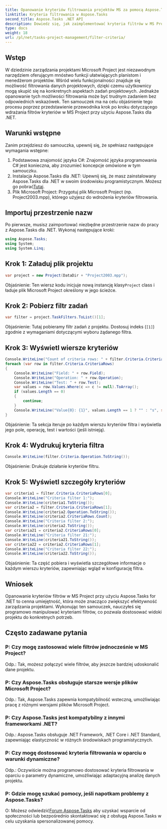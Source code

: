 ```yaml
---
title: Opanowanie kryteriów filtrowania projektów MS za pomocą Aspose.Tasks
linktitle: Kryteria filtrowania w Aspose.Tasks
second_title: Aspose.Tasks .NET API
description: Dowiedz się, jak zaimplementować kryteria filtrów w MS Project przy użyciu Aspose.Tasks dla .NET. Zwiększ efektywność zarządzania projektami dzięki ukierunkowanej analizie danych.
type: docs
weight: 18
url: /pl/net/tasks-project-management/filter-criteria/
---
```

## Wstęp
W dziedzinie zarządzania projektami Microsoft Project jest niezawodnym narzędziem oferującym mnóstwo funkcji ułatwiających planistom i menedżerom projektów. Wśród wielu funkcjonalności znajduje się możliwość filtrowania danych projektowych, dzięki czemu użytkownicy mogą skupić się na konkretnych aspektach zadań projektowych. Jednakże opanowanie tych możliwości filtrowania może być trudnym zadaniem bez odpowiednich wskazówek. Ten samouczek ma na celu objaśnienie tego procesu poprzez przedstawienie przewodnika krok po kroku dotyczącego wdrażania filtrów kryteriów w MS Project przy użyciu Aspose.Tasks dla .NET.
## Warunki wstępne
Zanim przejdziesz do samouczka, upewnij się, że spełniasz następujące wymagania wstępne:
1. Podstawowa znajomość języka C#: Znajomość języka programowania C# jest konieczna, aby zrozumieć koncepcje omówione w tym samouczku.
2.  Instalacja Aspose.Tasks dla .NET: Upewnij się, że masz zainstalowany Aspose.Tasks dla .NET w swoim środowisku programistycznym. Możesz go pobrać[Tutaj](https://releases.aspose.com/tasks/net/).
3. Plik Microsoft Project: Przygotuj plik Microsoft Project (np. Project2003.mpp), którego użyjesz do wdrożenia kryteriów filtrowania.

## Importuj przestrzenie nazw
Po pierwsze, musisz zaimportować niezbędne przestrzenie nazw do pracy z Aspose.Tasks dla .NET. Wykonaj następujące kroki:

```csharp
using Aspose.Tasks;
using System;
using System.Linq;

```

## Krok 1: Załaduj plik projektu
```csharp
var project = new Project(DataDir + "Project2003.mpp");
```
 Objaśnienie: Ten wiersz kodu inicjuje nową instancję klasy`Project` class i ładuje plik Microsoft Project określony w jego ścieżce.
## Krok 2: Pobierz filtr zadań
```csharp
var filter = project.TaskFilters.ToList()[1];
```
Objaśnienie: Tutaj pobieramy filtr zadań z projektu. Dostosuj indeks (`[1]`) zgodnie z wymaganiami dotyczącymi wyboru żądanego filtra.
## Krok 3: Wyświetl wiersze kryteriów
```csharp
Console.WriteLine("Count of criteria rows: " + filter.Criteria.CriteriaRows.Count);
foreach (var row in filter.Criteria.CriteriaRows)
{
    Console.WriteLine("Field: " + row.Field);
    Console.WriteLine("Operation: " + row.Operation);
    Console.WriteLine("Test: " + row.Test);
    var values = row.Values.Where(c => c != null).ToArray();
    if (values.Length == 0)
    {
        continue;
    }
    Console.WriteLine("Value{0}: {1}", values.Length == 1 ? "" : "s", string.Join(", ", values));
}
```
Objaśnienie: Ta sekcja iteruje po każdym wierszu kryteriów filtra i wyświetla jego pole, operację, test i wartości (jeśli istnieją).
## Krok 4: Wydrukuj kryteria filtra
```csharp
Console.WriteLine(filter.Criteria.Operation.ToString());
```
Objaśnienie: Drukuje działanie kryteriów filtru.
## Krok 5: Wyświetl szczegóły kryteriów
```csharp
var criteria1 = filter.Criteria.CriteriaRows[0];
Console.WriteLine("Criteria filter 1:");
Console.WriteLine(criteria1.ToString());
var criteria2 = filter.Criteria.CriteriaRows[1];
Console.WriteLine(criteria2.Operation.ToString());
Console.WriteLine(criteria2.CriteriaRows.Count);
Console.WriteLine("Criteria filter 2:");
Console.WriteLine(criteria2.ToString());
var criteria21 = criteria2.CriteriaRows[0];
Console.WriteLine("Criteria filter 21:");
Console.WriteLine(criteria21.ToString());
var criteria22 = criteria2.CriteriaRows[1];
Console.WriteLine("Criteria filter 22:");
Console.WriteLine(criteria22.ToString());
```
Objaśnienie: Ta część pobiera i wyświetla szczegółowe informacje o każdym wierszu kryteriów, zapewniając wgląd w konfigurację filtra.

## Wniosek
Opanowanie kryteriów filtrów w MS Project przy użyciu Aspose.Tasks for .NET to cenna umiejętność, która może znacząco zwiększyć efektywność zarządzania projektami. Wykonując ten samouczek, nauczyłeś się programowo manipulować kryteriami filtrów, co pozwala dostosować widoki projektu do konkretnych potrzeb.
## Często zadawane pytania
### P: Czy mogę zastosować wiele filtrów jednocześnie w MS Project?
Odp.: Tak, możesz połączyć wiele filtrów, aby jeszcze bardziej udoskonalić dane projektu.
### P: Czy Aspose.Tasks obsługuje starsze wersje plików Microsoft Project?
Odp.: Tak, Aspose.Tasks zapewnia kompatybilność wsteczną, umożliwiając pracę z różnymi wersjami plików Microsoft Project.
### P: Czy Aspose.Tasks jest kompatybilny z innymi frameworkami .NET?
Odp.: Aspose.Tasks obsługuje .NET Framework, .NET Core i .NET Standard, zapewniając elastyczność w różnych środowiskach programistycznych.
### P: Czy mogę dostosować kryteria filtrowania w oparciu o warunki dynamiczne?
Odp.: Oczywiście można programowo dostosować kryteria filtrowania w oparciu o parametry dynamiczne, umożliwiając adaptacyjną analizę danych projektu.
### P: Gdzie mogę szukać pomocy, jeśli napotkam problemy z Aspose.Tasks?
 O: Możesz odwiedzić[Forum Aspose.Tasks](https://forum.aspose.com/c/tasks/15) aby uzyskać wsparcie od społeczności lub bezpośrednio skontaktować się z obsługą Aspose.Tasks w celu uzyskania spersonalizowanej pomocy.